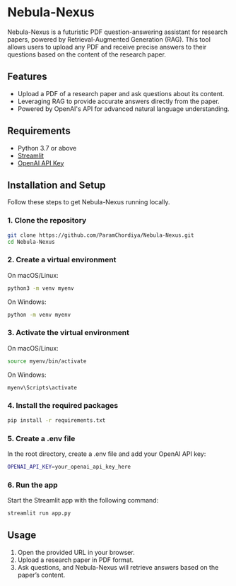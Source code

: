 # Nebula-Nexus

Nebula-Nexus is a futuristic PDF question-answering assistant for research papers, powered by Retrieval-Augmented Generation (RAG). This tool allows users to upload any PDF and receive precise answers to their questions based on the content of the research paper.

## Features

- Upload a PDF of a research paper and ask questions about its content.
- Leveraging RAG to provide accurate answers directly from the paper.
- Powered by OpenAI's API for advanced natural language understanding.

## Requirements

- Python 3.7 or above
- [Streamlit](https://streamlit.io/)
- [OpenAI API Key](https://platform.openai.com/)

## Installation and Setup

Follow these steps to get Nebula-Nexus running locally.

### 1. Clone the repository

```bash
git clone https://github.com/ParamChordiya/Nebula-Nexus.git
cd Nebula-Nexus
```

### 2. Create a virtual environment

On macOS/Linux:

```bash
python3 -m venv myenv
```

On Windows:

```bash
python -m venv myenv
```

### 3. Activate the virtual environment

On macOS/Linux:
```bash
source myenv/bin/activate
```

On Windows:
```bash
myenv\Scripts\activate
```

### 4. Install the required packages

```bash
pip install -r requirements.txt
```
### 5. Create a .env file
In the root directory, create a .env file and add your OpenAI API key:
```bash
OPENAI_API_KEY=your_openai_api_key_here
```

### 6. Run the app
Start the Streamlit app with the following command:
```bash 
streamlit run app.py
```

## Usage
1. Open the provided URL in your browser.
2. Upload a research paper in PDF format.
3. Ask questions, and Nebula-Nexus will retrieve answers based on the paper’s content.